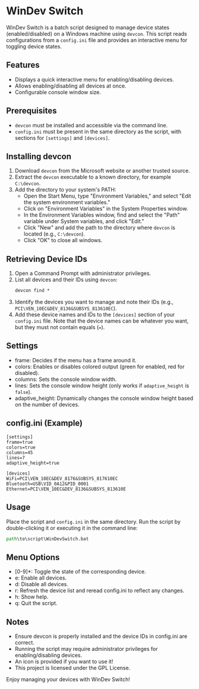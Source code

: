 # WinDev Switch
WinDev Switch is a batch script designed to manage device states (enabled/disabled) on a Windows machine using `devcon`. This script reads configurations from a `config.ini` file and provides an interactive menu for toggling device states.

## Features

- Displays a quick interactive menu for enabling/disabling devices.
- Allows enabling/disabling all devices at once.
- Configurable console window size.

## Prerequisites

- `devcon` must be installed and accessible via the command line.
- `config.ini` must be present in the same directory as the script, with sections for `[settings]` and `[devices]`.

## Installing devcon

1. Download `devcon` from the Microsoft website or another trusted source.
2. Extract the `devcon` executable to a known directory, for example `C:\devcon`.
3. Add the directory to your system's PATH:
   - Open the Start Menu, type "Environment Variables," and select "Edit the system environment variables."
   - Click on "Environment Variables" in the System Properties window.
   - In the Environment Variables window, find and select the "Path" variable under System variables, and click "Edit."
   - Click "New" and add the path to the directory where `devcon` is located (e.g., `C:\devcon`).
   - Click "OK" to close all windows.

## Retrieving Device IDs

1. Open a Command Prompt with administrator privileges.
2. List all devices and their IDs using `devcon`:
   ```cmd
   devcon find *
   ```
3. Identify the devices you want to manage and note their IDs (e.g., `PCI\VEN_10EC&DEV_8136&SUBSYS_813610EC`).
4. Add these device names and IDs to the `[devices]` section of your `config.ini` file. Note that the device names can be whatever you want, but they must not contain equals (`=`).

## Settings

- frame: Decides if the menu has a frame around it.
- colors: Enables or disables colored output (green for enabled, red for disabled).
- columns: Sets the console window width.
- lines: Sets the console window height (only works if `adaptive_height` is `false`).
- adaptive_height: Dynamically changes the console window height based on the number of devices.
## config.ini (Example)

```
[settings]
frame=true
colors=true
columns=45
lines=7
adaptive_height=true

[devices]
WiFi=PCI\VEN_10EC&DEV_8176&SUBSYS_817610EC
Bluetooth=USB\VID_0A12&PID_0001
Ethernet=PCI\VEN_10EC&DEV_8136&SUBSYS_813610E
```

## Usage

Place the script and `config.ini` in the same directory.
Run the script by double-clicking it or executing it in the command line:
```cmd
path\to\script\WinDevSwitch.bat
```

## Menu Options

- [0-9]*: Toggle the state of the corresponding device.
- e: Enable all devices.
- d: Disable all devices.
- r: Refresh the device list and reread config.ini to reflect any changes.
- h: Show help.
- q: Quit the script.

## Notes
- Ensure devcon is properly installed and the device IDs in config.ini are correct.
- Running the script may require administrator privileges for enabling/disabling devices.
- An icon is provided if you want to use it!
- This project is licensed under the GPL License.

Enjoy managing your devices with WinDev Switch!
